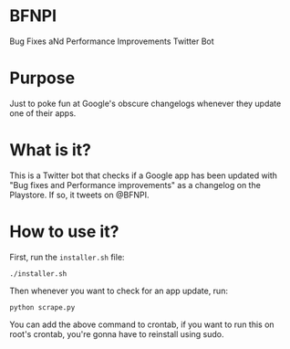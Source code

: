 # BFNPI
 Bug Fixes aNd Performance Improvements Twitter Bot

# Purpose
Just to poke fun at Google's obscure changelogs whenever they update one of their apps.

# What is it?

This is a Twitter bot that checks if a Google app has been updated with "Bug fixes and Performance improvements" as a changelog on the Playstore. If so, it tweets on @BFNPI.

# How to use it?

First, run the `installer.sh` file:
```
./installer.sh
```

Then whenever you want to check for an app update, run:
```
python scrape.py
```

You can add the above command to crontab, if you want to run this on root's crontab, you're gonna have to reinstall using sudo.
